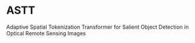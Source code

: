 # ASTT
Adaptive Spatial Tokenization Transformer for Salient Object Detection in Optical Remote Sensing Images
